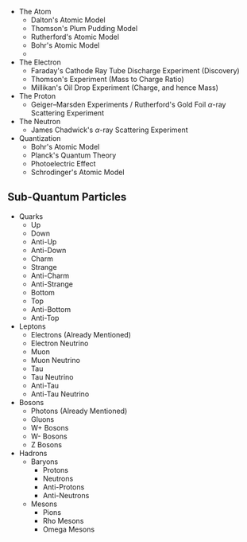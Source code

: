 - The Atom
	- Dalton's Atomic Model
	- Thomson's Plum Pudding Model
	- Rutherford's Atomic Model
	- Bohr's Atomic Model
	- 
- The Electron
	- Faraday's Cathode Ray Tube Discharge Experiment (Discovery)
	- Thomson's Experiment (Mass to Charge Ratio)
	- Millikan's Oil Drop Experiment (Charge, and hence Mass)
- The Proton
	- Geiger–Marsden Experiments / Rutherford's Gold Foil $\alpha$-ray Scattering Experiment
- The Neutron
	- James Chadwick's $\alpha$-ray Scattering Experiment
- Quantization
	- Bohr's Atomic Model
	- Planck's Quantum Theory
	- Photoelectric Effect
	- Schrodinger's Atomic Model
## Sub-Quantum Particles

- Quarks
	- Up
	- Down
	- Anti-Up
	- Anti-Down
	- Charm
	- Strange
	- Anti-Charm
	- Anti-Strange
	- Bottom
	- Top
	- Anti-Bottom
	- Anti-Top
- Leptons
	- Electrons (Already Mentioned)
	- Electron Neutrino
	- Muon
	- Muon Neutrino
	- Tau
	- Tau Neutrino
	- Anti-Tau
	- Anti-Tau Neutrino
- Bosons
	- Photons (Already Mentioned)
	- Gluons
	- W+ Bosons
	- W- Bosons
	- Z Bosons
- Hadrons
	- Baryons
		- Protons
		- Neutrons
		- Anti-Protons
		- Anti-Neutrons
	- Mesons
		- Pions
		- Rho Mesons
		- Omega Mesons